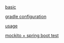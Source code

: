[basic](./txt/basic.md)

[gradle configuration](./txt/gradle%20configuration.md)

[usage](./txt/usage.md)

[mockito + spring boot test](./txt/mockito%20+%20spring%20boot%20test.md)
